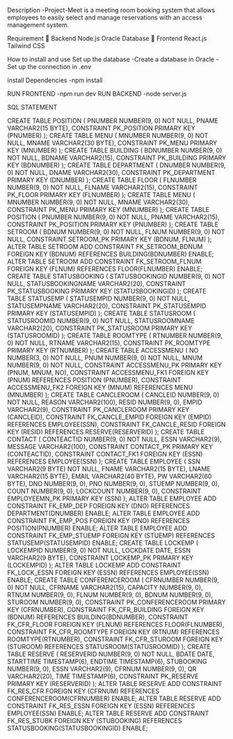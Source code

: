Description
-Project-Meet is a meeting room booking system that allows employees to easily select and manage reservations with an access management system.

Requirement
🔹 Backend
Node.js
Oracle Database
🔹 Frontend
React.js
Tailwind CSS


How to install and use
Set up the database
-Create a database in Oracle
-Set up the connection in .env

install Dependencies
-npm install

RUN FRONTEND
-npm run dev
RUN BACKEND
-node server.js
 

SQL STATEMENT

CREATE TABLE POSITION (
  PNUMBER NUMBER(9, 0) NOT NULL,
  PNAME VARCHAR2(15 BYTE),
  CONSTRAINT PK_POSITION PRIMARY KEY (PNUMBER)
);
CREATE TABLE MENU (
  MNUMBER NUMBER(9, 0) NOT NULL,
  MNAME VARCHAR2(30 BYTE),
  CONSTRAINT PK_MENU PRIMARY KEY (MNUMBER)
);
CREATE TABLE BUILDING (
  BDNUMBER NUMBER(9, 0) NOT NULL,
  BDNAME VARCHAR2(15),
  CONSTRAINT PK_BUILDING PRIMARY KEY (BDNUMBER)
);
CREATE TABLE DEPARTMENT (
  DNUMBER NUMBER(9, 0) NOT NULL,
  DNAME VARCHAR2(30),
  CONSTRAINT PK_DEPARTMENT PRIMARY KEY (DNUMBER)
);
CREATE TABLE FLOOR (
  FLNUMBER NUMBER(9, 0) NOT NULL,
  FLNAME VARCHAR2(15),
  CONSTRAINT PK_FLOOR PRIMARY KEY (FLNUMBER)
);
CREATE TABLE MENU (
  MNUMBER NUMBER(9, 0) NOT NULL,
  MNAME VARCHAR2(30),
  CONSTRAINT PK_MENU PRIMARY KEY (MNUMBER)
);
CREATE TABLE POSITION (
  PNUMBER NUMBER(9, 0) NOT NULL,
  PNAME VARCHAR2(15),
  CONSTRAINT PK_POSITION PRIMARY KEY (PNUMBER)
);
CREATE TABLE SETROOM (
  BDNUM NUMBER(9, 0) NOT NULL,
  FLNUM NUMBER(9, 0) NOT NULL,
  CONSTRAINT SETROOM_PK PRIMARY KEY (BDNUM, FLNUM)
);
ALTER TABLE SETROOM
ADD CONSTRAINT FK_SETROOM_BDNUM FOREIGN KEY (BDNUM) REFERENCES BUILDING(BDNUMBER) ENABLE;
ALTER TABLE SETROOM
ADD CONSTRAINT FK_SETROOM_FLNUM FOREIGN KEY (FLNUM) REFERENCES FLOOR(FLNUMBER) ENABLE;
CREATE TABLE STATUSBOOKING (
  STATUSBOOKINGID NUMBER(9, 0) NOT NULL,
  STATUSBOOKINGNAME VARCHAR2(20),
  CONSTRAINT PK_STATUSBOOKING PRIMARY KEY (STATUSBOOKINGID)
);
CREATE TABLE STATUSEMP (
  STATUSEMPID NUMBER(9, 0) NOT NULL,
  STATUSEMPNAME VARCHAR2(20),
  CONSTRAINT PK_STATUSEMPID PRIMARY KEY (STATUSEMPID)
);
CREATE TABLE STATUSROOM (
  STATUSROOMID NUMBER(9, 0) NOT NULL,
  STATUSROOMNAME VARCHAR2(20),
  CONSTRAINT PK_STATUSROOM PRIMARY KEY (STATUSROOMID)
);
CREATE TABLE ROOMTYPE (
  RTNUMBER NUMBER(9, 0) NOT NULL,
  RTNAME VARCHAR2(15),
  CONSTRAINT PK_ROOMTYPE PRIMARY KEY (RTNUMBER)
);
CREATE TABLE ACCESSMENU (
  NO NUMBER(3, 0) NOT NULL,
  PNUM NUMBER(9, 0) NOT NULL,
  MNUM NUMBER(9, 0) NOT NULL,
  CONSTRAINT ACCESSMENU_PK PRIMARY KEY (PNUM, MNUM, NO),
  CONSTRAINT ACCESSMENU_FK1 FOREIGN KEY (PNUM) REFERENCES POSITION (PNUMBER),
  CONSTRAINT ACCESSMENU_FK2 FOREIGN KEY (MNUM) REFERENCES MENU (MNUMBER)
);
CREATE TABLE CANCLEROOM (
  CANCLEID NUMBER(9, 0) NOT NULL,
  REASON VARCHAR2(100),
  RESID NUMBER(9, 0),
  EMPID VARCHAR2(9),
  CONSTRAINT PK_CANCLEROOM PRIMARY KEY (CANCLEID),
  CONSTRAINT FK_CANCLE_EMPID FOREIGN KEY (EMPID) REFERENCES EMPLOYEE(SSN),
  CONSTRAINT FK_CANCLE_RESID FOREIGN KEY (RESID) REFERENCES RESERVE(RESERVERID)
);
CREATE TABLE CONTACT (
  CONTEACTID NUMBER(9, 0) NOT NULL,
  ESSN VARCHAR2(9),
  MESSAGE VARCHAR2(100),
  CONSTRAINT CONTACT_PK PRIMARY KEY (CONTEACTID),
  CONSTRAINT CONTACT_FK1 FOREIGN KEY (ESSN) REFERENCES EMPLOYEE(SSN)
);
CREATE TABLE EMPLOYEE (
  SSN VARCHAR2(9 BYTE) NOT NULL,
  FNAME VARCHAR2(15 BYTE),
  LNAME VARCHAR2(15 BYTE),
  EMAIL VARCHAR2(40 BYTE),
  PW VARCHAR2(60 BYTE),
  DNO NUMBER(9, 0),
  PNO NUMBER(9, 0),
  STUEMP NUMBER(9, 0),
  COUNT NUMBER(9, 0),
  LOCKCOUNT NUMBER(9, 0),
  CONSTRAINT EMPLOYEEMN_PK PRIMARY KEY (SSN)
);
ALTER TABLE EMPLOYEE
ADD CONSTRAINT FK_EMP_DEP FOREIGN KEY (DNO) REFERENCES DEPARTMENT(DNUMBER) ENABLE;
ALTER TABLE EMPLOYEE
ADD CONSTRAINT FK_EMP_POS FOREIGN KEY (PNO) REFERENCES POSITION(PNUMBER) ENABLE;
ALTER TABLE EMPLOYEE
ADD CONSTRAINT FK_EMP_STUEMP FOREIGN KEY (STUEMP) REFERENCES STATUSEMP(STATUSEMPID) ENABLE;
CREATE TABLE LOCKEMP (
  LOCKEMPID NUMBER(9, 0) NOT NULL,
  LOCKDATE DATE,
  ESSN VARCHAR2(9 BYTE),
  CONSTRAINT LOCKEMP_PK PRIMARY KEY (LOCKEMPID)
);
ALTER TABLE LOCKEMP
ADD CONSTRAINT FK_LOCK_ESSN FOREIGN KEY (ESSN) REFERENCES EMPLOYEE(SSN) ENABLE;
CREATE TABLE CONFERENCEROOM (
  CFRNUMBER NUMBER(9, 0) NOT NULL,
  CFRNAME VARCHAR2(15),
  CAPACITY NUMBER(9, 0),
  RTNUM NUMBER(9, 0),
  FLNUM NUMBER(9, 0),
  BDNUM NUMBER(9, 0),
  STUROOM NUMBER(9, 0),
  CONSTRAINT PK_CONFERENCEROOM PRIMARY KEY (CFRNUMBER),
  CONSTRAINT FK_CFR_BUILDING FOREIGN KEY (BDNUM) REFERENCES BUILDING(BDNUMBER),
  CONSTRAINT FK_CFR_FLOOR FOREIGN KEY (FLNUM) REFERENCES FLOOR(FLNUMBER),
  CONSTRAINT FK_CFR_ROOMTYPE FOREIGN KEY (RTNUM) REFERENCES ROOMTYPE(RTNUMBER),
  CONSTRAINT FK_CFR_STUROOM FOREIGN KEY (STUROOM) REFERENCES STATUSROOM(STATUSROOMID)
);
CREATE TABLE RESERVE (
  RESERVERID NUMBER(9, 0) NOT NULL,
  BDATE DATE,
  STARTTIME TIMESTAMP(6),
  ENDTIME TIMESTAMP(6),
  STUBOOKING NUMBER(9, 0),
  ESSN VARCHAR2(9),
  CFRNUM NUMBER(9, 0),
  QR VARCHAR2(20),
  TIME TIMESTAMP(6),
  CONSTRAINT PK_RESERVE PRIMARY KEY (RESERVERID)
);
ALTER TABLE RESERVE
ADD CONSTRAINT FK_RES_CFR FOREIGN KEY (CFRNUM) REFERENCES CONFERENCEROOM(CFRNUMBER) ENABLE;
ALTER TABLE RESERVE
ADD CONSTRAINT FK_RES_ESSN FOREIGN KEY (ESSN) REFERENCES EMPLOYEE(SSN) ENABLE;
ALTER TABLE RESERVE
ADD CONSTRAINT FK_RES_STUBK FOREIGN KEY (STUBOOKING) REFERENCES STATUSBOOKING(STATUSBOOKINGID) ENABLE;


